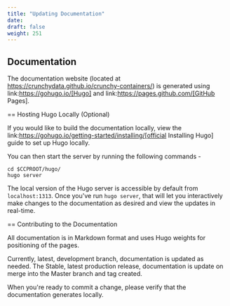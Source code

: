 ```yaml
---
title: "Updating Documentation"
date: 
draft: false
weight: 251
---
```



## Documentation

The documentation website (located at https://crunchydata.github.io/crunchy-containers/) is generated using link:https://gohugo.io/[Hugo] and
link:https://pages.github.com/[GitHub Pages].

== Hosting Hugo Locally (Optional)

If you would like to build the documentation locally, view the
link:https://gohugo.io/getting-started/installing/[official Installing Hugo] guide to set up Hugo locally. 

You can then start the server by running the following commands -

```
cd $CCPROOT/hugo/
hugo server
```

The local version of the Hugo server is accessible by default from
`localhost:1313`. Once you've run `hugo server`, that will let you interactively make changes to the documentation as desired and view the updates
in real-time.

== Contributing to the Documentation

All documentation is in Markdown format and uses Hugo weights for positioning of the pages.

Currently, latest, development branch, documentation is updated as needed.  The Stable, latest production release, documentation is update on merge into the Master branch and tag created.

When you're ready to commit a change, please verify that the documentation generates locally.  
